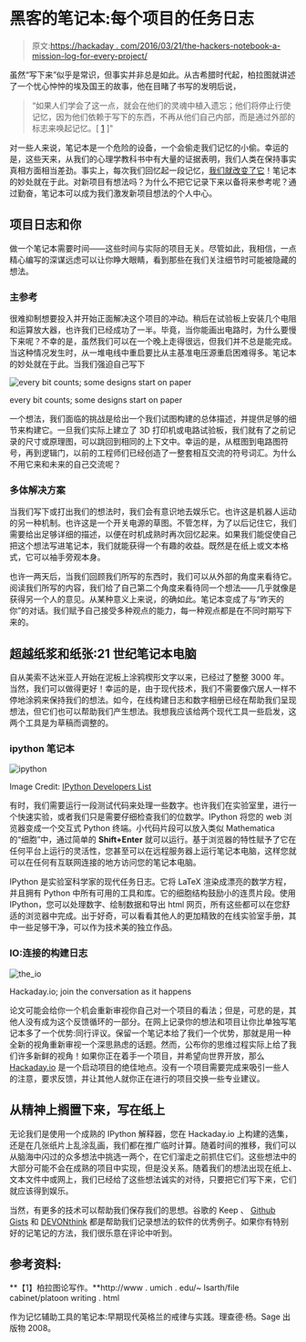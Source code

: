 # 黑客的笔记本:每个项目的任务日志

> 原文:[https://hackaday . com/2016/03/21/the-hackers-notebook-a-mission-log-for-every-project/](https://hackaday.com/2016/03/21/the-hackers-notebook-a-mission-log-for-every-project/)

虽然“写下来”似乎是常识，但事实并非总是如此。从古希腊时代起，柏拉图就讲述了一个忧心忡忡的埃及国王的故事，他在目睹了书写的发明后说，

> “如果人们学会了这一点，就会在他们的灵魂中植入遗忘；他们将停止行使记忆，因为他们依赖于写下的东西，不再从他们自己内部，而是通过外部的标志来唤起记忆。[ [1](http://www.umich.edu/~lsarth/filecabinet/PlatoOnWriting.html) ]"

对一些人来说，笔记本是一个危险的设备，一个会偷走我们记忆的小偷。幸运的是，这些天来，从我们的心理学教科书中有大量的证据表明，我们人类在保持事实真相方面相当差劲。事实上，每次我们回忆起一段记忆，[我们就改变了它](https://www.technologyreview.com/s/515981/repairing-bad-memories/)！笔记本的妙处就在于此。对新项目有想法吗？为什么不把它记录下来以备将来参考呢？通过勤奋，笔记本可以成为我们激发新项目想法的个人中心。

## 项目日志和你

做一个笔记本需要时间——这些时间与实际的项目无关。尽管如此，我相信，一点精心编写的深谋远虑可以让你睁大眼睛，看到那些在我们关注细节时可能被隐藏的想法。

### 主参考

很难抑制想要投入并开始正面解决这个项目的冲动。稍后在试验板上安装几个电阻和运算放大器，也许我们已经成功了一半。毕竟，当你能画出电路时，为什么要慢下来呢？不幸的是，虽然我们可以在一个晚上走得很远，但我们并不总是能完成。当这种情况发生时，从一堆电线中重启要比从主基准电压源重启困难得多。笔记本的妙处就在于此。当我们强迫自己写下

![every bit counts; some designs start on paper](../Images/15d59715d7169935a785228df4c352fd.png)

every bit counts; some designs start on paper

一个想法，我们面临的挑战是给出一个我们试图构建的总体描述，并提供足够的细节来构建它。一旦我们实际上建立了 3D 打印机或电路试验板，我们就有了之前记录的尺寸或原理图，可以跳回到相同的上下文中。幸运的是，从框图到电路图符号，再到逻辑门，以前的工程师们已经创造了一整套相互交流的符号词汇。为什么不用它来和未来的自己交流呢？

### 多体解决方案

当我们写下或打出我们的想法时，我们会有意识地去娱乐它。也许这是机器人运动的另一种机制。也许这是一个开关电源的草图。不管怎样，为了以后记住它，我们需要给出足够详细的描述，以便在时机成熟时再次回忆起来。如果我们能促使自己把这个想法写进笔记本，我们就能获得一个有趣的收益。既然是在纸上或文本格式，它可以袖手旁观本身。

也许一两天后，当我们回顾我们所写的东西时，我们可以从外部的角度来看待它。阅读我们所写的内容，我们给了自己第二个角度来看待同一个想法——几乎就像是获得另一个人的意见。从某种意义上来说，的确如此。笔记本变成了与“昨天的你”的对话。我们赋予自己接受多种观点的能力，每一种观点都是在不同时期写下来的。

## 超越纸浆和纸张:21 世纪笔记本电脑

自从美索不达米亚人开始在泥板上涂鸦楔形文字以来，已经过了整整 3000 年。当然，我们可以做得更好！幸运的是，由于现代技术，我们不需要像穴居人一样不停地涂鸦来保持我们的想法。如今，在线构建日志和数字相册已经在帮助我们呈现想法，但它们也可以帮助我们产生想法。我想我应该给两个现代工具一些启发，这两个工具是为草稿而调整的。

### ipython 笔记本

![ipython](../Images/36453a1b72d90a10163b516ff8615bdb.png)

Image Credit: [IPython Developers List](http://comments.gmane.org/gmane.comp.python.ipython.devel/11301)

有时，我们需要运行一段测试代码来处理一些数字。也许我们在实验室里，进行一个快速实验，或者我们只是需要仔细检查我们的位数学。IPython 将您的 web 浏览器变成一个交互式 Python 终端。小代码片段可以放入类似 Mathematica 的“细胞”中，通过简单的 **Shift+Enter** 就可以运行。基于浏览器的特性赋予了它在任何平台上运行的灵活性，您甚至可以在远程服务器上运行笔记本电脑，这样您就可以在任何有互联网连接的地方访问您的笔记本电脑。

IPython 是实验室科学家的现代任务日志。它将 LaTeX 渲染成漂亮的数学方程，并且拥有 Python 中所有可用的工具和库。它的细胞结构鼓励小的连贯片段。使用 IPython，您可以处理数字、绘制数据和导出 html 网页，所有这些都可以在您舒适的浏览器中完成。出于好奇，可以看看其他人的更加精致的在线实验室手册，其中一些足够干净，可以作为技术美的独立作品。

### IO:连接的构建日志

![the_io](../Images/c3b80556de11fd89c237d1fe17d44a1d.png)

Hackaday.io; join the conversation as it happens

论文可能会给你一个机会重新审视你自己对一个项目的看法；但是，可悲的是，其他人没有成为这个反馈循环的一部分。在网上记录你的想法和项目让你比单独写笔记本多了一个优势:同行评议。保留一个笔记本给了我们一个优势，那就是用一种全新的视角重新审视一个深思熟虑的话题。然而，公布你的思维过程实际上给了我们许多新鲜的视角！如果你正在着手一个项目，并希望向世界开放，那么 [Hackaday.io](http://hackaday.io) 是一个启动项目的绝佳地点。没有一个项目需要完成来吸引一些人的注意，要求反馈，并让其他人就你正在进行的项目交换一些专业建议。

## 从精神上搁置下来，写在纸上

无论我们是使用一个成熟的 IPython 解释器，您在 Hackaday.io 上构建的选集，还是在几张纸片上乱涂乱画，我们都在推广临时计算。随着时间的推移，我们可以从脑海中闪过的众多想法中挑选一两个，在它们溜走之前抓住它们。这些想法中的大部分可能不会在成熟的项目中实现，但是没关系。随着我们的想法出现在纸上、文本文件中或网上，我们已经给了这些想法诚实的对待，只要把它们写下来，它们就应该得到娱乐。

当然，有更多的技术可以帮助我们保存我们的思想。谷歌的 Keep 、 [Github Gists](https://gist.github.com/) 和 [DEVONthink](http://www.devontechnologies.com/products/devonthink/overview.html) 都是帮助我们记录想法的软件的优秀例子。如果你有特别好的记笔记的方法，我们很乐意在评论中听到。

## 参考资料:

**【1】柏拉图论写作。**http://www . umich . edu/~ lsarth/file cabinet/platoon writing . html

作为记忆辅助工具的笔记本:早期现代英格兰的戒律与实践。理查德·杨。Sage 出版物 2008。